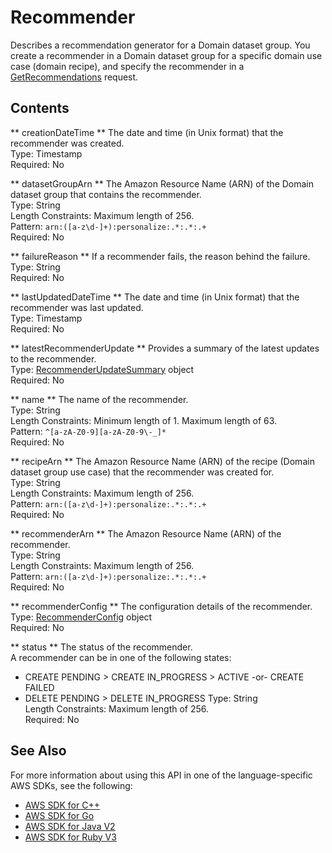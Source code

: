 # Recommender<a name="API_Recommender"></a>

Describes a recommendation generator for a Domain dataset group\. You create a recommender in a Domain dataset group for a specific domain use case \(domain recipe\), and specify the recommender in a [GetRecommendations](https://docs.aws.amazon.com/personalize/latest/dg/API_RS_GetRecommendations.html) request\.

## Contents<a name="API_Recommender_Contents"></a>

 ** creationDateTime **   <a name="personalize-Type-Recommender-creationDateTime"></a>
The date and time \(in Unix format\) that the recommender was created\.  
Type: Timestamp  
Required: No

 ** datasetGroupArn **   <a name="personalize-Type-Recommender-datasetGroupArn"></a>
The Amazon Resource Name \(ARN\) of the Domain dataset group that contains the recommender\.  
Type: String  
Length Constraints: Maximum length of 256\.  
Pattern: `arn:([a-z\d-]+):personalize:.*:.*:.+`   
Required: No

 ** failureReason **   <a name="personalize-Type-Recommender-failureReason"></a>
If a recommender fails, the reason behind the failure\.  
Type: String  
Required: No

 ** lastUpdatedDateTime **   <a name="personalize-Type-Recommender-lastUpdatedDateTime"></a>
The date and time \(in Unix format\) that the recommender was last updated\.  
Type: Timestamp  
Required: No

 ** latestRecommenderUpdate **   <a name="personalize-Type-Recommender-latestRecommenderUpdate"></a>
Provides a summary of the latest updates to the recommender\.   
Type: [RecommenderUpdateSummary](API_RecommenderUpdateSummary.md) object  
Required: No

 ** name **   <a name="personalize-Type-Recommender-name"></a>
The name of the recommender\.  
Type: String  
Length Constraints: Minimum length of 1\. Maximum length of 63\.  
Pattern: `^[a-zA-Z0-9][a-zA-Z0-9\-_]*`   
Required: No

 ** recipeArn **   <a name="personalize-Type-Recommender-recipeArn"></a>
The Amazon Resource Name \(ARN\) of the recipe \(Domain dataset group use case\) that the recommender was created for\.   
Type: String  
Length Constraints: Maximum length of 256\.  
Pattern: `arn:([a-z\d-]+):personalize:.*:.*:.+`   
Required: No

 ** recommenderArn **   <a name="personalize-Type-Recommender-recommenderArn"></a>
The Amazon Resource Name \(ARN\) of the recommender\.  
Type: String  
Length Constraints: Maximum length of 256\.  
Pattern: `arn:([a-z\d-]+):personalize:.*:.*:.+`   
Required: No

 ** recommenderConfig **   <a name="personalize-Type-Recommender-recommenderConfig"></a>
The configuration details of the recommender\.  
Type: [RecommenderConfig](API_RecommenderConfig.md) object  
Required: No

 ** status **   <a name="personalize-Type-Recommender-status"></a>
The status of the recommender\.  
A recommender can be in one of the following states:  
+ CREATE PENDING > CREATE IN\_PROGRESS > ACTIVE \-or\- CREATE FAILED
+ DELETE PENDING > DELETE IN\_PROGRESS
Type: String  
Length Constraints: Maximum length of 256\.  
Required: No

## See Also<a name="API_Recommender_SeeAlso"></a>

For more information about using this API in one of the language\-specific AWS SDKs, see the following:
+  [AWS SDK for C\+\+](https://docs.aws.amazon.com/goto/SdkForCpp/personalize-2018-05-22/Recommender) 
+  [AWS SDK for Go](https://docs.aws.amazon.com/goto/SdkForGoV1/personalize-2018-05-22/Recommender) 
+  [AWS SDK for Java V2](https://docs.aws.amazon.com/goto/SdkForJavaV2/personalize-2018-05-22/Recommender) 
+  [AWS SDK for Ruby V3](https://docs.aws.amazon.com/goto/SdkForRubyV3/personalize-2018-05-22/Recommender) 